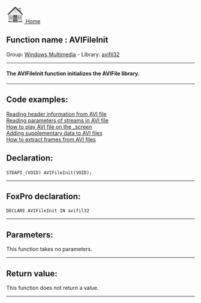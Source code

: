 [<img src="../../images/home.png"> Home ](https://github.com/VFPX/Win32API)  

## Function name : AVIFileInit
Group: [Windows Multimedia](../../functions_group.md#Windows_Multimedia)  -  Library: [avifil32](../../Libraries.md#avifil32)  
***  


#### The AVIFileInit function initializes the AVIFile library.
***  


## Code examples:
[Reading header information from AVI file](../../samples/sample_428.md)  
[Reading parameters of streams in AVI file](../../samples/sample_429.md)  
[How to play AVI file on the _screen](../../samples/sample_430.md)  
[Adding supplementary data to AVI files](../../samples/sample_481.md)  
[How to extract frames from AVI files](../../samples/sample_484.md)  

## Declaration:
```foxpro  
STDAPI_(VOID) AVIFileInit(VOID);  
```  
***  


## FoxPro declaration:
```foxpro  
DECLARE AVIFileInit IN avifil32  
```  
***  


## Parameters:
This function takes no parameters.  
***  


## Return value:
This function does not return a value.  
***  

